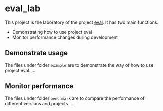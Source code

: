 # eval_lab

This project is the laboratory of the project [eval](https://github.com/lkxy/eval). It has two main functions:
* Demonstrating how to use project eval
* Monitor performance changes during development



## Demonstrate usage
The files under folder `example` are to demonstrate the way of how to use project eval.
...


## Monitor performance
The files under folder `benchmark` are to compare the performance of different versions and projects
...

